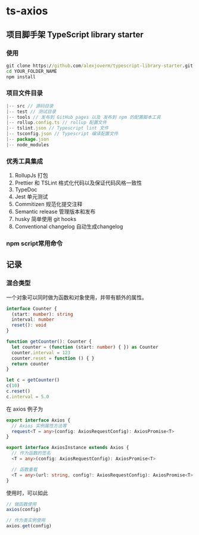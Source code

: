 # ts-axios

## 项目脚手架 TypeScript library starter

### 使用

```cmd
git clone https://github.com/alexjoverm/typescript-library-starter.git YOUR_FOLDER_NAME
cd YOUR_FOLDER_NAME
npm install
```

### 项目文件目录

```javascript
|-- src // 源码目录 
|-- test // 测试目录
|-- tools // 发布到 GitHub pages 以及 发布到 npm 的配置脚本工具
|-- rollup.config.ts // rollup 配置文件
|-- tslint.json // Typescript lint 文件
|-- tsconfig.json // Typescript 编译配置文件
|-- package.json
|-- node_modules
```

### 优秀工具集成

1. RollupJs 打包
2. Prettier 和 TSLint 格式化代码以及保证代码风格一致性
3. TypeDoc
4. Jest 单元测试
5. Commitizen 规范化提交注释
6. Semantic release 管理版本和发布
7. husky 简单使用 git hooks
8. Conventional changelog 自动生成changelog

### npm script常用命令

## 记录

### 混合类型

一个对象可以同时做为函数和对象使用，并带有额外的属性。

```typescript
interface Counter {
  (start: number): string
  interval: number
  reset(): void
}

function getCounter(): Counter {
  let counter = (function (start: number) { }) as Counter
  counter.interval = 123
  counter.reset = function () { }
  return counter
}

let c = getCounter()
c(10)
c.reset()
c.interval = 5.0
```

在 axios 例子为

```typescript
export interface Axios {
  // Axios 实例属性方法等
  request<T = any>(config: AxiosRequestConfig): AxiosPromise<T>
}

export interface AxiosInstance extends Axios {
  // 作为函数的签名
  <T = any>(config: AxiosRequestConfig): AxiosPromise<T>

  // 函数重载
  <T = any>(url: string, config?: AxiosRequestConfig): AxiosPromise<T>
}
```

使用时，可以如此

```typescript
// 做函数使用
axios(config)

// 作为类实例使用
axios.get(config)
```